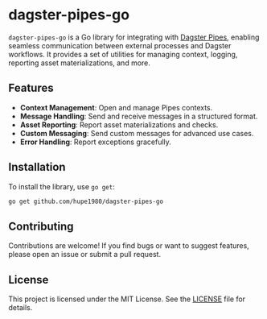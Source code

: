 # dagster-pipes-go

`dagster-pipes-go` is a Go library for integrating with [Dagster Pipes](https://docs.dagster.io/concepts/pipes), enabling seamless communication between external processes and Dagster workflows. It provides a set of utilities for managing context, logging, reporting asset materializations, and more.

## Features

- **Context Management**: Open and manage Pipes contexts.
- **Message Handling**: Send and receive messages in a structured format.
- **Asset Reporting**: Report asset materializations and checks.
- **Custom Messaging**: Send custom messages for advanced use cases.
- **Error Handling**: Report exceptions gracefully.

## Installation

To install the library, use `go get`:

```sh
go get github.com/hupe1980/dagster-pipes-go
```

## Contributing
Contributions are welcome! If you find bugs or want to suggest features, please open an issue or submit a pull request.

## License
This project is licensed under the MIT License. See the [LICENSE](./LICENSE) file for details.